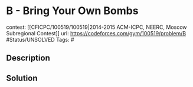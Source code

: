 # B - Bring Your Own Bombs

contest: [[CFICPC/100519/100519|2014-2015 ACM-ICPC, NEERC, Moscow Subregional Contest]]
url: https://codeforces.com/gym/100519/problem/B
#Status/UNSOLVED
Tags: #

## Description

## Solution

